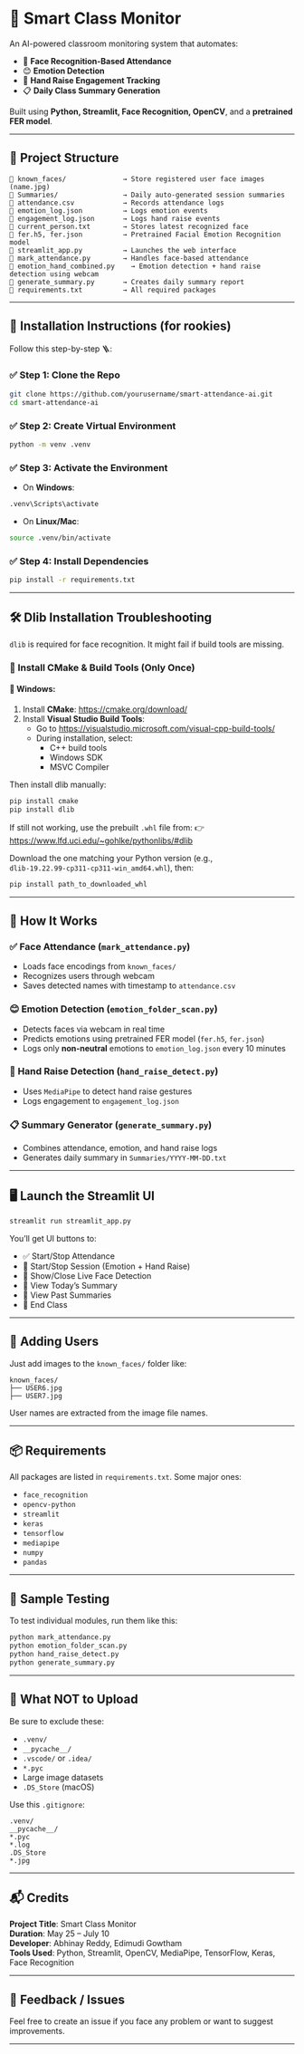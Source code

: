 # 📸 Smart Class Monitor

An AI-powered classroom monitoring system that automates:

- 🎯 **Face Recognition-Based Attendance**
- 😊 **Emotion Detection**
- 🙋 **Hand Raise Engagement Tracking**
- 📋 **Daily Class Summary Generation**

Built using **Python, Streamlit, Face Recognition, OpenCV**, and a **pretrained FER model**.

---

## 📂 Project Structure

```
📁 known_faces/              → Store registered user face images (name.jpg)
📁 Summaries/                → Daily auto-generated session summaries
📄 attendance.csv            → Records attendance logs
📄 emotion_log.json          → Logs emotion events
📄 engagement_log.json       → Logs hand raise events
📄 current_person.txt        → Stores latest recognized face
📄 fer.h5, fer.json          → Pretrained Facial Emotion Recognition model
📄 streamlit_app.py          → Launches the web interface
📄 mark_attendance.py        → Handles face-based attendance
📄 emotion_hand_combined.py    → Emotion detection + hand raise detection using webcam
📄 generate_summary.py       → Creates daily summary report
📄 requirements.txt          → All required packages
```

---

## 🔧 Installation Instructions (for rookies)

Follow this step-by-step 🪜:

### ✅ Step 1: Clone the Repo

```bash
git clone https://github.com/yourusername/smart-attendance-ai.git
cd smart-attendance-ai
```

### ✅ Step 2: Create Virtual Environment

```bash
python -m venv .venv
```

### ✅ Step 3: Activate the Environment

- On **Windows**:

```bash
.venv\Scripts\activate
```

- On **Linux/Mac**:

```bash
source .venv/bin/activate
```

### ✅ Step 4: Install Dependencies

```bash
pip install -r requirements.txt
```

---

## 🛠️ Dlib Installation Troubleshooting

`dlib` is required for face recognition. It might fail if build tools are missing.

### 🧱 Install CMake & Build Tools (Only Once)

#### 🔹 Windows:

1. Install **CMake**: https://cmake.org/download/
2. Install **Visual Studio Build Tools**:
   - Go to https://visualstudio.microsoft.com/visual-cpp-build-tools/
   - During installation, select:
     - C++ build tools
     - Windows SDK
     - MSVC Compiler

Then install dlib manually:

```bash
pip install cmake
pip install dlib
```

If still not working, use the prebuilt `.whl` file from:
👉 https://www.lfd.uci.edu/~gohlke/pythonlibs/#dlib

Download the one matching your Python version (e.g., `dlib‑19.22.99‑cp311‑cp311‑win_amd64.whl`), then:

```bash
pip install path_to_downloaded_whl
```

---

## 🧠 How It Works

### ✅ Face Attendance (`mark_attendance.py`)
- Loads face encodings from `known_faces/`
- Recognizes users through webcam
- Saves detected names with timestamp to `attendance.csv`

### 😊 Emotion Detection (`emotion_folder_scan.py`)
- Detects faces via webcam in real time
- Predicts emotions using pretrained FER model (`fer.h5`, `fer.json`)
- Logs only **non-neutral** emotions to `emotion_log.json` every 10 minutes

### 🙋 Hand Raise Detection (`hand_raise_detect.py`)
- Uses `MediaPipe` to detect hand raise gestures
- Logs engagement to `engagement_log.json`

### 📋 Summary Generator (`generate_summary.py`)
- Combines attendance, emotion, and hand raise logs
- Generates daily summary in `Summaries/YYYY-MM-DD.txt`

---

## 🖥️ Launch the Streamlit UI

```bash
streamlit run streamlit_app.py
```

You’ll get UI buttons to:

- ✅ Start/Stop Attendance
- 📡 Start/Stop Session (Emotion + Hand Raise)
- 🔁 Show/Close Live Face Detection
- 📅 View Today’s Summary
- 📂 View Past Summaries
- 🛑 End Class

---

## 📸 Adding Users

Just add images to the `known_faces/` folder like:

```
known_faces/
├── USER6.jpg
├── USER7.jpg
```

User names are extracted from the image file names.

---

## 📦 Requirements

All packages are listed in `requirements.txt`. Some major ones:

- `face_recognition`
- `opencv-python`
- `streamlit`
- `keras`
- `tensorflow`
- `mediapipe`
- `numpy`
- `pandas`

---

## 🧪 Sample Testing

To test individual modules, run them like this:

```bash
python mark_attendance.py
python emotion_folder_scan.py
python hand_raise_detect.py
python generate_summary.py
```

---

## 🚫 What NOT to Upload

Be sure to exclude these:

- `.venv/`
- `__pycache__/`
- `.vscode/` or `.idea/`
- `*.pyc`
- Large image datasets
- `.DS_Store` (macOS)

Use this `.gitignore`:

```
.venv/
__pycache__/
*.pyc
*.log
.DS_Store
*.jpg
```

---

## 📬 Credits

**Project Title**: Smart Class Monitor  
**Duration**: May 25 – July 10  
**Developer**: Abhinay Reddy, Edimudi Gowtham  
**Tools Used**: Python, Streamlit, OpenCV, MediaPipe, TensorFlow, Keras, Face Recognition

---

## 🙌 Feedback / Issues

Feel free to create an issue if you face any problem or want to suggest improvements.

---
